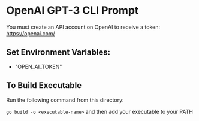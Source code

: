 # OpenAI GPT-3 CLI Prompt
You must create an API account on OpenAI to receive a token: https://openai.com/

## Set Environment Variables:
- "OPEN_AI_TOKEN"

## To Build Executable
Run the following command from this directory:

```go build -o <executable-name>```
and then add your executable to your PATH